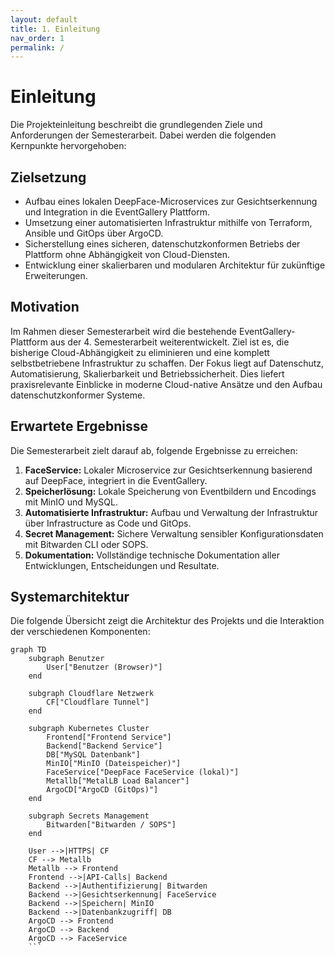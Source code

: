 ```yaml
---
layout: default
title: 1. Einleitung
nav_order: 1
permalink: /
---
```

# Einleitung

Die Projekteinleitung beschreibt die grundlegenden Ziele und Anforderungen der Semesterarbeit. Dabei werden die folgenden Kernpunkte hervorgehoben:

## Zielsetzung

- Aufbau eines lokalen DeepFace-Microservices zur Gesichtserkennung und Integration in die EventGallery Plattform.
- Umsetzung einer automatisierten Infrastruktur mithilfe von Terraform, Ansible und GitOps über ArgoCD.
- Sicherstellung eines sicheren, datenschutzkonformen Betriebs der Plattform ohne Abhängigkeit von Cloud-Diensten.
- Entwicklung einer skalierbaren und modularen Architektur für zukünftige Erweiterungen.

## Motivation

Im Rahmen dieser Semesterarbeit wird die bestehende EventGallery-Plattform aus der 4. Semesterarbeit weiterentwickelt. 
Ziel ist es, die bisherige Cloud-Abhängigkeit zu eliminieren und eine komplett selbstbetriebene Infrastruktur zu schaffen. 
Der Fokus liegt auf Datenschutz, Automatisierung, Skalierbarkeit und Betriebssicherheit. 
Dies liefert praxisrelevante Einblicke in moderne Cloud-native Ansätze und den Aufbau datenschutzkonformer Systeme.

## Erwartete Ergebnisse

Die Semesterarbeit zielt darauf ab, folgende Ergebnisse zu erreichen:

1. **FaceService:** Lokaler Microservice zur Gesichtserkennung basierend auf DeepFace, integriert in die EventGallery.
2. **Speicherlösung:** Lokale Speicherung von Eventbildern und Encodings mit MinIO und MySQL.
3. **Automatisierte Infrastruktur:** Aufbau und Verwaltung der Infrastruktur über Infrastructure as Code und GitOps.
4. **Secret Management:** Sichere Verwaltung sensibler Konfigurationsdaten mit Bitwarden CLI oder SOPS.
5. **Dokumentation:** Vollständige technische Dokumentation aller Entwicklungen, Entscheidungen und Resultate.

## Systemarchitektur

Die folgende Übersicht zeigt die Architektur des Projekts und die Interaktion der verschiedenen Komponenten:

```mermaid
graph TD
    subgraph Benutzer
        User["Benutzer (Browser)"]
    end

    subgraph Cloudflare Netzwerk
        CF["Cloudflare Tunnel"]
    end

    subgraph Kubernetes Cluster
        Frontend["Frontend Service"]
        Backend["Backend Service"]
        DB["MySQL Datenbank"]
        MinIO["MinIO (Dateispeicher)"]
        FaceService["DeepFace FaceService (lokal)"]
        Metallb["MetalLB Load Balancer"]
        ArgoCD["ArgoCD (GitOps)"]
    end

    subgraph Secrets Management
        Bitwarden["Bitwarden / SOPS"]
    end

    User -->|HTTPS| CF
    CF --> Metallb
    Metallb --> Frontend
    Frontend -->|API-Calls| Backend
    Backend -->|Authentifizierung| Bitwarden
    Backend -->|Gesichtserkennung| FaceService
    Backend -->|Speichern| MinIO
    Backend -->|Datenbankzugriff| DB
    ArgoCD --> Frontend
    ArgoCD --> Backend
    ArgoCD --> FaceService
    ```